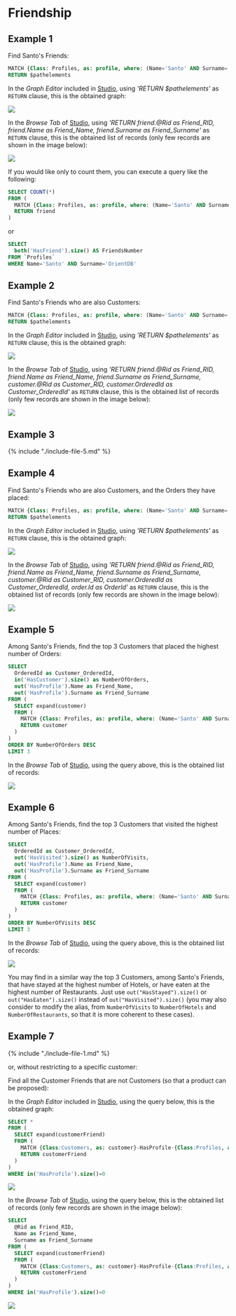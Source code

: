 
# Friendship

## Example 1

Find Santo's Friends:

```sql
MATCH {Class: Profiles, as: profile, where: (Name='Santo' AND Surname='OrientDB')}-HasFriend-{Class: Profiles, as: friend} 
RETURN $pathelements
```

In the _Graph Editor_ included in [Studio](../../../studio/README.md), using _'RETURN $pathelements'_ as `RETURN` clause, this is the obtained graph:

![](../../../images/demo-dbs/social-travel-agency/query_1_graph.png)

In the _Browse Tab_ of [Studio](../../../studio/README.md), using _'RETURN friend.@Rid as Friend_RID, friend.Name as Friend_Name, friend.Surname as Friend_Surname'_ as `RETURN` clause, this is the obtained list of records (only few records are shown in the image below):

![](../../../images/demo-dbs/social-travel-agency/query_1_browse.png)

If you would like only to count them, you can execute a query like the following:

```sql
SELECT COUNT(*) 
FROM (
  MATCH {Class: Profiles, as: profile, where: (Name='Santo' AND Surname='OrientDB')}-HasFriend-{Class: Profiles, as: friend} 
  RETURN friend
)
```

or

```sql
SELECT 
  both('HasFriend').size() AS FriendsNumber 
FROM `Profiles` 
WHERE Name='Santo' AND Surname='OrientDB'
```


## Example 2

Find Santo's Friends who are also Customers:

```sql
MATCH {Class: Profiles, as: profile, where: (Name='Santo' AND Surname='OrientDB')}-HasFriend-{Class: Profiles, as: friend}<-HasProfile-{class: Customers, as: customer}
RETURN $pathelements
```

In the _Graph Editor_ included in [Studio](../../../studio/README.md), using _'RETURN $pathelements'_ as `RETURN` clause, this is the obtained graph:

![](../../../images/demo-dbs/social-travel-agency/query_2_graph.png)

In the _Browse Tab_ of [Studio](../../../studio/README.md), using _'RETURN friend.@Rid as Friend_RID, friend.Name as Friend_Name, friend.Surname as Friend_Surname, customer.@Rid as Customer_RID, customer.OrderedId as Customer_OrderedId'_ as `RETURN` clause, this is the obtained list of records (only few records are shown in the image below):

![](../../../images/demo-dbs/social-travel-agency/query_2_browse.png)


## Example 3

{% include "./include-file-5.md" %}


## Example 4

Find Santo's Friends who are also Customers, and the Orders they have placed:

```sql
MATCH {Class: Profiles, as: profile, where: (Name='Santo' AND Surname='OrientDB')}-HasFriend-{Class: Profiles, as: friend}<-HasProfile-{class: Customers, as: customer}<-HasCustomer-{Class: Orders, as: order} 
RETURN $pathelements
```

In the _Graph Editor_ included in [Studio](../../../studio/README.md), using _'RETURN $pathelements'_ as `RETURN` clause, this is the obtained graph:

![](../../../images/demo-dbs/social-travel-agency/query_4_graph.png)

In the _Browse Tab_ of [Studio](../../../studio/README.md), using _'RETURN friend.@Rid as Friend_RID, friend.Name as Friend_Name, friend.Surname as Friend_Surname, customer.@Rid as Customer_RID, customer.OrderedId as Customer_OrderedId, order.Id as OrderId'_ as `RETURN` clause, this is the obtained list of records (only few records are shown in the image below):

![](../../../images/demo-dbs/social-travel-agency/query_4_browse.png)


## Example 5

Among Santo's Friends, find the top 3 Customers that placed the highest number of Orders:

```sql
SELECT 
  OrderedId as Customer_OrderedId, 
  in('HasCustomer').size() as NumberOfOrders, 
  out('HasProfile').Name as Friend_Name, 
  out('HasProfile').Surname as Friend_Surname 
FROM (
  SELECT expand(customer) 
  FROM (
    MATCH {Class: Profiles, as: profile, where: (Name='Santo' AND Surname='OrientDB')}-HasFriend-{Class: Profiles, as: friend}<-HasProfile-{class: Customers, as: customer} 
    RETURN customer
  )
) 
ORDER BY NumberOfOrders DESC 
LIMIT 3
```

In the _Browse Tab_ of [Studio](../../../studio/README.md), using the query above, this is the obtained list of records:

![](../../../images/demo-dbs/social-travel-agency/query_5_browse.png)


## Example 6

Among Santo's Friends, find the top 3 Customers that visited the highest number of Places:

```sql
SELECT 
  OrderedId as Customer_OrderedId, 
  out('HasVisited').size() as NumberOfVisits, 
  out('HasProfile').Name as Friend_Name, 
  out('HasProfile').Surname as Friend_Surname 
FROM (
  SELECT expand(customer) 
  FROM (
    MATCH {Class: Profiles, as: profile, where: (Name='Santo' AND Surname='OrientDB')}-HasFriend-{Class: Profiles, as: friend}<-HasProfile-{class: Customers, as: customer} 
    RETURN customer
  )
) 
ORDER BY NumberOfVisits DESC 
LIMIT 3
```

In the _Browse Tab_ of [Studio](../../../studio/README.md), using the query above, this is the obtained list of records:

![](../../../images/demo-dbs/social-travel-agency/query_6_browse.png)

You may find in a similar way the top 3 Customers, among Santo's Friends, that have stayed at the highest number of Hotels, or have eaten at the highest number of Restaurants. Just use `out("HasStayed").size()` or `out("HasEaten").size()` instead of `out("HasVisited").size()` (you may also consider to modify the alias, from `NumberOfVisits` to `NumberOfHotels` and `NumberOfRestaurants`, so that it is more coherent to these cases).


## Example 7

{% include "./include-file-1.md" %}

or, without restricting to a specific customer:

Find all the Customer Friends that are not Customers (so that a product can be proposed):

In the _Graph Editor_ included in [Studio](../../../studio/README.md), using the query below, this is the obtained graph:

```sql
SELECT * 
FROM (
  SELECT expand(customerFriend) 
  FROM (
    MATCH {Class:Customers, as: customer}-HasProfile-{Class:Profiles, as: profile}-HasFriend-{Class:Profiles, as: customerFriend} 
    RETURN customerFriend
  )
) 
WHERE in('HasProfile').size()=0
```

![](../../../images/demo-dbs/social-travel-agency/query_14_graph.png)

In the _Browse Tab_ of [Studio](../../../studio/README.md), using the query below, this is the obtained list of records (only few records are shown in the image below):

```sql
SELECT 
  @Rid as Friend_RID, 
  Name as Friend_Name, 
  Surname as Friend_Surname 
FROM (
  SELECT expand(customerFriend) 
  FROM (
    MATCH {Class:Customers, as: customer}-HasProfile-{Class:Profiles, as: profile}-HasFriend-{Class:Profiles, as: customerFriend}     
    RETURN customerFriend
  )
) 
WHERE in('HasProfile').size()=0
```

![](../../../images/demo-dbs/social-travel-agency/query_14_browse.png)


